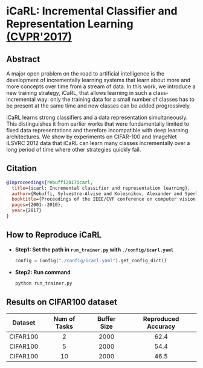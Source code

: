 # iCaRL: Incremental Classifier and Representation Learning [(CVPR'2017)](https://arxiv.org/abs/1611.07725)



## Abstract

A major open problem on the road to artificial intelligence is the development of incrementally learning systems that learn about more and more concepts over time from a stream of data. In this work, we introduce a new training strategy, iCaRL, that allows learning in such a class-incremental way: only the training data for a small number of classes has to be present at the same time and new classes can be added progressively.

iCaRL learns strong classifiers and a data representation simultaneously. This distinguishes it from earlier works that were fundamentally limited to fixed data representations and therefore incompatible with deep learning architectures. We show by experiments on CIFAR-100 and ImageNet ILSVRC 2012 data that iCaRL can learn many classes incrementally over a long period of time where other strategies quickly fail.



## Citation

```bibtex
@inproceedings{rebuffi2017icarl,
  title={icarl: Incremental classifier and representation learning},
  author={Rebuffi, Sylvestre-Alvise and Kolesnikov, Alexander and Sperl, Georg and Lampert, Christoph H},
  booktitle={Proceedings of the IEEE/CVF conference on computer vision and pattern recognition (CVPR)},
  pages={2001--2010},
  year={2017}
}
```



## How to Reproduce iCaRL

- **Step1: Set the path in `run_trainer.py` with `./config/icarl.yaml`**
    ```python
    config = Config("./config/icarl.yaml").get_config_dict()
    ```
- **Step2: Run command**
    ```python
    python run_trainer.py
    ```



## Results on CIFAR100 dataset

| Dataset  | Num of Tasks | Buffer Size | Reproduced Accuracy |
| :------: | :----------: | :---------: | :-----------------: |
| CIFAR100 |      2       |    2000     |        62.4         |
| CIFAR100 |      5       |    2000     |        54.4         |
| CIFAR100 |      10      |    2000     |        46.5         |




